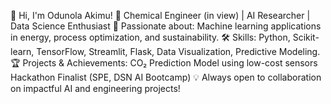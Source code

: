 👋 Hi, I'm Odunola Akimu!
🔬 Chemical Engineer (in view) | AI Researcher | Data Science Enthusiast
🚀 Passionate about: Machine learning applications in energy, process optimization, and sustainability.
🛠️ Skills: Python, Scikit-learn, TensorFlow, Streamlit, Flask, Data Visualization, Predictive Modeling.
🏆 Projects & Achievements:
CO₂ Prediction Model using low-cost sensors
Hackathon Finalist (SPE, DSN AI Bootcamp)
💡 Always open to collaboration on impactful AI and engineering projects!

